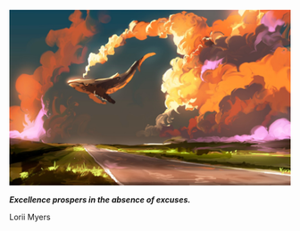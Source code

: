<p align="center"><img src="readme.jpeg"></p>

_**Excellence prospers in the absence of excuses.**_

Lorii Myers